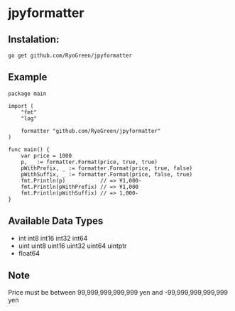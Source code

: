 # jpyformatter

## Instalation:

```
go get github.com/RyoGreen/jpyformatter
```

## Example

```
package main

import (
	"fmt"
	"log"

	formatter "github.com/RyoGreen/jpyformatter"
)

func main() {
	var price = 1000
	p, _ := formatter.Format(price, true, true)
	pWithPrefix, _ := formatter.Format(price, true, false)
	pWithSuffix, _ := formatter.Format(price, false, true)
	fmt.Println(p)           // => ¥1,000-
	fmt.Println(pWithPrefix) // => ¥1,000
	fmt.Println(pWithSuffix) // => 1,000-
}

```

## Available Data Types

- int int8 int16 int32 int64
- uint uint8 uint16 uint32 uint64 uintptr
- float64

## Note

Price must be between 99,999,999,999,999 yen and -99,999,999,999,999 yen
